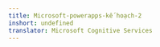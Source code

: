 ```yaml
---
title: Microsoft-powerapps-kế hoạch-2
inshort: undefined
translator: Microsoft Cognitive Services
---
```




